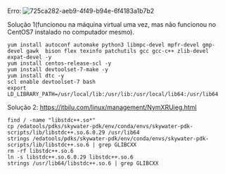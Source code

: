 Erro:
![725ca282-aeb9-4f49-b94e-6f4183a1b7b2](https://user-images.githubusercontent.com/69206952/175095393-56c2b13e-0d83-4761-bc38-81002d052a56.jpg)

Solução 1(funcionou na máquina virtual uma vez, mas não funcionou no CentOS7 instalado no computador mesmo).
```
yum install autoconf automake python3 libmpc-devel mpfr-devel gmp-devel gawk  bison flex texinfo patchutils gcc gcc-c++ zlib-devel expat-devel -y
yum install centos-release-scl -y
yum install devtoolset-7-make -y
yum install dtc -y
scl enable devtoolset-7 bash
export LD_LIBRARY_PATH=/usr/local/lib:/usr/lib:/usr/local/lib64:/usr/lib64
```
Solução 2:
https://itbilu.com/linux/management/NymXRUieg.html

```
find / -name "libstdc++.so*"
cp /edatools/pdks/skywater-pdk/env/conda/envs/skywater-pdk-scripts/lib/libstdc++.so.6.0.29 /usr/lib64
strings /edatools/pdks/skywater-pdk/env/conda/envs/skywater-pdk-scripts/lib/libstdc++.so.6 | grep GLIBCXX
rm -rf libstdc++.so.6
ln -s libstdc++.so.6.0.29 libstdc++.so.6
strings /usr/lib64/libstdc++.so.6 | grep GLIBCXX
```
